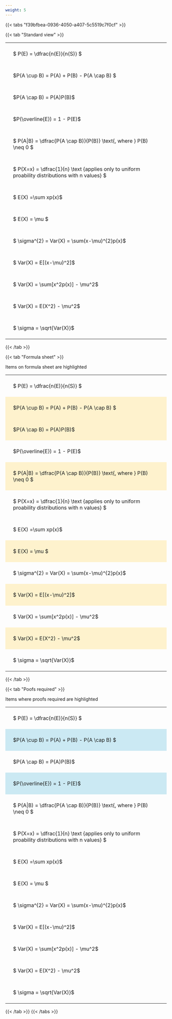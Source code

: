 ```yaml
---
weight: 5
---
```


{{< tabs "f39bfbea-0936-4050-a407-5c5519c7f0cf" >}}

{{< tab "Standard view" >}}

<style type="text/css">
#T_bbe42 th.col_heading {
  text-align: left;
  font-size: 1em;
}
#T_bbe42 td {
  text-align: left;
  font-size: 1em;
  padding: 1.5em;
}
</style>
<table id="T_bbe42">
  <thead>
  </thead>
  <tbody>
    <tr>
      <td id="T_bbe42_row0_col0" class="data row0 col0" >$ P(E) = \dfrac{n(E)}{n(S)} $</td>
    </tr>
    <tr>
      <td id="T_bbe42_row1_col0" class="data row1 col0" >$P(A \cup B) = P(A) + P(B) - P(A \cap B) $</td>
    </tr>
    <tr>
      <td id="T_bbe42_row2_col0" class="data row2 col0" >$P(A \cap B)  = P(A)P(B)$</td>
    </tr>
    <tr>
      <td id="T_bbe42_row3_col0" class="data row3 col0" >$P(\overline{E}) = 1 - P(E)$</td>
    </tr>
    <tr>
      <td id="T_bbe42_row4_col0" class="data row4 col0" >$ P(A|B) = \dfrac{P(A \cap B)}{P(B)} \text{, where } P(B) \neq 0 $</td>
    </tr>
    <tr>
      <td id="T_bbe42_row5_col0" class="data row5 col0" >$ P(X=x) =  \dfrac{1}{n} 
\text {applies only to uniform proability distributions with n values} $</td>
    </tr>
    <tr>
      <td id="T_bbe42_row6_col0" class="data row6 col0" >$ E(X) =\sum xp(x)$</td>
    </tr>
    <tr>
      <td id="T_bbe42_row7_col0" class="data row7 col0" >$ E(X) = \mu $</td>
    </tr>
    <tr>
      <td id="T_bbe42_row8_col0" class="data row8 col0" >$ \sigma^{2} = Var(X) = \sum(x-\mu)^{2}p(x)$</td>
    </tr>
    <tr>
      <td id="T_bbe42_row9_col0" class="data row9 col0" >$ Var(X) = E[(x-\mu)^2]$</td>
    </tr>
    <tr>
      <td id="T_bbe42_row10_col0" class="data row10 col0" >$ Var(X) = \sum[x^2p(x)] - \mu^2$</td>
    </tr>
    <tr>
      <td id="T_bbe42_row11_col0" class="data row11 col0" >$ Var(X) = E(X^2) - \mu^2$</td>
    </tr>
    <tr>
      <td id="T_bbe42_row12_col0" class="data row12 col0" >$ \sigma = \sqrt{Var(X)}$</td>
    </tr>
  </tbody>
</table>
{{< /tab >}}

{{< tab "Formula sheet" >}}

Items on formula sheet are highlighted 
<br>
<style type="text/css">
#T_136ba th.col_heading {
  text-align: left;
  font-size: 1em;
}
#T_136ba td {
  text-align: left;
  font-size: 1em;
  padding: 1.5em;
}
#T_136ba_row0_col0, #T_136ba_row3_col0, #T_136ba_row5_col0, #T_136ba_row6_col0, #T_136ba_row8_col0, #T_136ba_row10_col0, #T_136ba_row12_col0 {
  background-color: rgba(0,0,0,0);
}
#T_136ba_row1_col0, #T_136ba_row2_col0, #T_136ba_row4_col0, #T_136ba_row7_col0, #T_136ba_row9_col0, #T_136ba_row11_col0 {
  background-color: rgba(255,194,10, 0.2);
}
</style>
<table id="T_136ba">
  <thead>
  </thead>
  <tbody>
    <tr>
      <td id="T_136ba_row0_col0" class="data row0 col0" >$ P(E) = \dfrac{n(E)}{n(S)} $</td>
    </tr>
    <tr>
      <td id="T_136ba_row1_col0" class="data row1 col0" >$P(A \cup B) = P(A) + P(B) - P(A \cap B) $</td>
    </tr>
    <tr>
      <td id="T_136ba_row2_col0" class="data row2 col0" >$P(A \cap B)  = P(A)P(B)$</td>
    </tr>
    <tr>
      <td id="T_136ba_row3_col0" class="data row3 col0" >$P(\overline{E}) = 1 - P(E)$</td>
    </tr>
    <tr>
      <td id="T_136ba_row4_col0" class="data row4 col0" >$ P(A|B) = \dfrac{P(A \cap B)}{P(B)} \text{, where } P(B) \neq 0 $</td>
    </tr>
    <tr>
      <td id="T_136ba_row5_col0" class="data row5 col0" >$ P(X=x) =  \dfrac{1}{n} 
\text {applies only to uniform proability distributions with n values} $</td>
    </tr>
    <tr>
      <td id="T_136ba_row6_col0" class="data row6 col0" >$ E(X) =\sum xp(x)$</td>
    </tr>
    <tr>
      <td id="T_136ba_row7_col0" class="data row7 col0" >$ E(X) = \mu $</td>
    </tr>
    <tr>
      <td id="T_136ba_row8_col0" class="data row8 col0" >$ \sigma^{2} = Var(X) = \sum(x-\mu)^{2}p(x)$</td>
    </tr>
    <tr>
      <td id="T_136ba_row9_col0" class="data row9 col0" >$ Var(X) = E[(x-\mu)^2]$</td>
    </tr>
    <tr>
      <td id="T_136ba_row10_col0" class="data row10 col0" >$ Var(X) = \sum[x^2p(x)] - \mu^2$</td>
    </tr>
    <tr>
      <td id="T_136ba_row11_col0" class="data row11 col0" >$ Var(X) = E(X^2) - \mu^2$</td>
    </tr>
    <tr>
      <td id="T_136ba_row12_col0" class="data row12 col0" >$ \sigma = \sqrt{Var(X)}$</td>
    </tr>
  </tbody>
</table>
{{< /tab >}}

{{< tab "Poofs required" >}}

Items where proofs required are highlighted 
<br>
<style type="text/css">
#T_ac59c th.col_heading {
  text-align: left;
  font-size: 1em;
}
#T_ac59c td {
  text-align: left;
  font-size: 1em;
  padding: 1.5em;
}
#T_ac59c_row0_col0, #T_ac59c_row2_col0, #T_ac59c_row4_col0, #T_ac59c_row5_col0, #T_ac59c_row6_col0, #T_ac59c_row7_col0, #T_ac59c_row8_col0, #T_ac59c_row9_col0, #T_ac59c_row10_col0, #T_ac59c_row11_col0, #T_ac59c_row12_col0 {
  background-color: rgba(0,0,0,0);
}
#T_ac59c_row1_col0, #T_ac59c_row3_col0 {
  background-color: rgba(0,150,200, 0.2);
}
</style>
<table id="T_ac59c">
  <thead>
  </thead>
  <tbody>
    <tr>
      <td id="T_ac59c_row0_col0" class="data row0 col0" >$ P(E) = \dfrac{n(E)}{n(S)} $</td>
    </tr>
    <tr>
      <td id="T_ac59c_row1_col0" class="data row1 col0" >$P(A \cup B) = P(A) + P(B) - P(A \cap B) $</td>
    </tr>
    <tr>
      <td id="T_ac59c_row2_col0" class="data row2 col0" >$P(A \cap B)  = P(A)P(B)$</td>
    </tr>
    <tr>
      <td id="T_ac59c_row3_col0" class="data row3 col0" >$P(\overline{E}) = 1 - P(E)$</td>
    </tr>
    <tr>
      <td id="T_ac59c_row4_col0" class="data row4 col0" >$ P(A|B) = \dfrac{P(A \cap B)}{P(B)} \text{, where } P(B) \neq 0 $</td>
    </tr>
    <tr>
      <td id="T_ac59c_row5_col0" class="data row5 col0" >$ P(X=x) =  \dfrac{1}{n} 
\text {applies only to uniform proability distributions with n values} $</td>
    </tr>
    <tr>
      <td id="T_ac59c_row6_col0" class="data row6 col0" >$ E(X) =\sum xp(x)$</td>
    </tr>
    <tr>
      <td id="T_ac59c_row7_col0" class="data row7 col0" >$ E(X) = \mu $</td>
    </tr>
    <tr>
      <td id="T_ac59c_row8_col0" class="data row8 col0" >$ \sigma^{2} = Var(X) = \sum(x-\mu)^{2}p(x)$</td>
    </tr>
    <tr>
      <td id="T_ac59c_row9_col0" class="data row9 col0" >$ Var(X) = E[(x-\mu)^2]$</td>
    </tr>
    <tr>
      <td id="T_ac59c_row10_col0" class="data row10 col0" >$ Var(X) = \sum[x^2p(x)] - \mu^2$</td>
    </tr>
    <tr>
      <td id="T_ac59c_row11_col0" class="data row11 col0" >$ Var(X) = E(X^2) - \mu^2$</td>
    </tr>
    <tr>
      <td id="T_ac59c_row12_col0" class="data row12 col0" >$ \sigma = \sqrt{Var(X)}$</td>
    </tr>
  </tbody>
</table>
{{< /tab >}}
{{< /tabs >}}